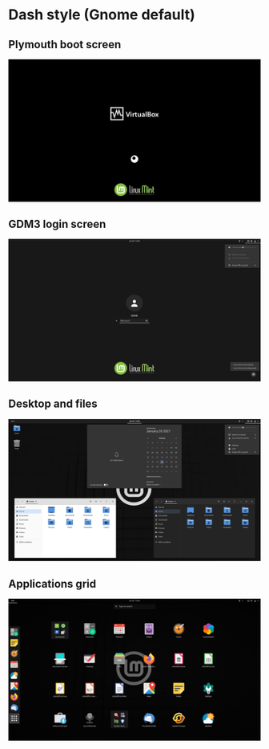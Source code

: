 # Dash style (Gnome default)

## Plymouth boot screen
![Plymouth boot screen](../img/1.png)

## GDM3 login screen
![GDM3 login screen](../img/2.png)

## Desktop and files
![Gnome-shell desktop](../img/3_g_m.png)

## Applications grid
![Gnome-shell app grid](../img/4_g.png)
